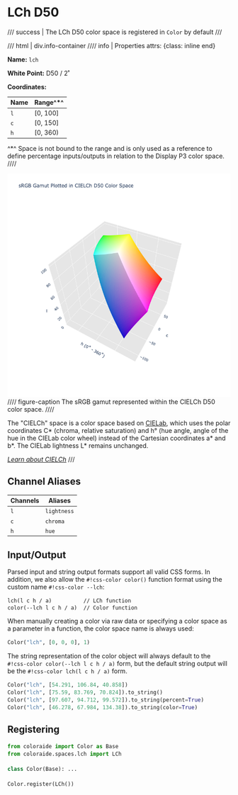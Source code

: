 # LCh D50

/// success | The LCh D50 color space is registered in `Color` by default
///

/// html | div.info-container
//// info | Properties
    attrs: {class: inline end}

**Name:** `lch`

**White Point:** D50 / 2˚

**Coordinates:**

Name | Range^\*^
---- | ---------
`l`  | [0, 100]
`c`  | [0, 150]
`h`  | [0, 360)

^\*^ Space is not bound to the range and is only used as a reference to define percentage inputs/outputs in
relation to the Display P3 color space.
////

![CIELCh D50 3D](../images/lch-3d.png)
//// figure-caption
The sRGB gamut represented within the CIELCh D50 color space.
////

The "CIELCh" space is a color space based on [CIELab](./lab.md), which uses the polar coordinates C\* (chroma, relative
saturation) and h&deg; (hue angle, angle of the hue in the CIELab color wheel) instead of the Cartesian
coordinates a\* and b\*. The CIELab lightness L\* remains unchanged.

_[Learn about CIELCh](https://en.wikipedia.org/wiki/CIELab_color_space#Cylindrical_representation:_CIELCh_or_CIEHLC)_
///

## Channel Aliases

Channels | Aliases
-------- | -------
`l`      | `lightness`
`c`      | `chroma`
`h`      | `hue`

## Input/Output

Parsed input and string output formats support all valid CSS forms. In addition, we also allow the
`#!css-color color()` function format using the custom name `#!css-color --lch`:

```css-color
lch(l c h / a)          // LCh function
color(--lch l c h / a)  // Color function
```

When manually creating a color via raw data or specifying a color space as a parameter in a function, the color
space name is always used:

```py
Color("lch", [0, 0, 0], 1)
```

The string representation of the color object will always default to the `#!css-color color(--lch l c h / a)`
form, but the default string output will be the `#!css-color lch(l c h / a)` form.

```py play
Color("lch", [54.291, 106.84, 40.858])
Color("lch", [75.59, 83.769, 70.824]).to_string()
Color("lch", [97.607, 94.712, 99.572]).to_string(percent=True)
Color("lch", [46.278, 67.984, 134.38]).to_string(color=True)
```

## Registering

```py
from coloraide import Color as Base
from coloraide.spaces.lch import LCh

class Color(Base): ...

Color.register(LCh())
```
